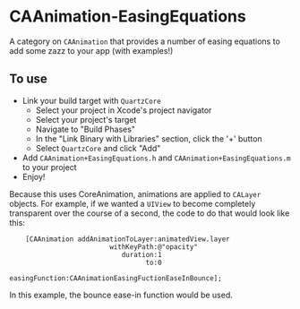 CAAnimation-EasingEquations
===========================

A category on `CAAnimation` that provides a number of easing equations to add some zazz to your app (with examples!)

## To use
- Link your build target with `QuartzCore`
	- Select your project in Xcode's project navigator
	- Select your project's target
	- Navigate to "Build Phases"
	- In the "Link Binary with Libraries" section, click the '+' button
	- Select `QuartzCore` and click "Add"
- Add `CAAnimation+EasingEquations.h` and `CAAnimation+EasingEquations.m` to your project
- Enjoy!

Because this uses CoreAnimation, animations are applied to `CALayer` objects. For example, if we wanted a `UIView` to become completely transparent over the course of a second, the code to do that would look like this:

```
    [CAAnimation addAnimationToLayer:animatedView.layer
                         withKeyPath:@"opacity"
                            duration:1
                                  to:0
                      easingFunction:CAAnimationEasingFuctionEaseInBounce];
```

In this example, the bounce ease-in function would be used.